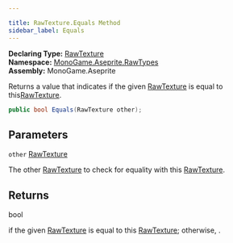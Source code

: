 ```yaml
---

title: RawTexture.Equals Method
sidebar_label: Equals
---
```

**Declaring Type:** [RawTexture](../)  
**Namespace:** [MonoGame.Aseprite.RawTypes](../../)  
**Assembly:** MonoGame.Aseprite

Returns a value that indicates if the given [RawTexture](../) is equal to this[RawTexture](../).

```csharp
public bool Equals(RawTexture other);
```

## Parameters

`other`  [RawTexture](../)

The other [RawTexture](../) to check for equality with this [RawTexture](../).

## Returns

bool

 if the given [RawTexture](../) is equal to this [RawTexture](../); otherwise, .


